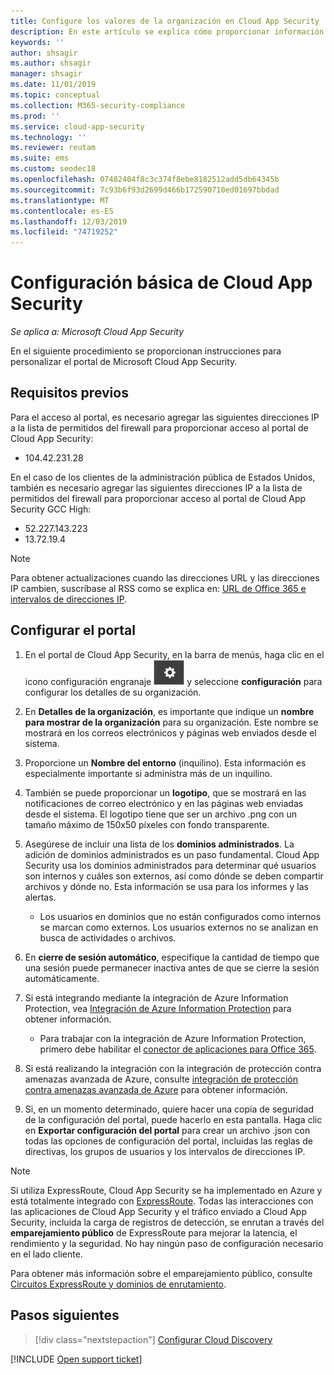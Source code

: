 ```yaml
---
title: Configure los valores de la organización en Cloud App Security
description: En este artículo se explica cómo proporcionar información sobre su organización en Cloud App Security.
keywords: ''
author: shsagir
ms.author: shsagir
manager: shsagir
ms.date: 11/01/2019
ms.topic: conceptual
ms.collection: M365-security-compliance
ms.prod: ''
ms.service: cloud-app-security
ms.technology: ''
ms.reviewer: reutam
ms.suite: ems
ms.custom: seodec18
ms.openlocfilehash: 07482404f8c3c374f8ebe8182512add5db64345b
ms.sourcegitcommit: 7c93b6f93d2699d466b172590710ed01697bbdad
ms.translationtype: MT
ms.contentlocale: es-ES
ms.lasthandoff: 12/03/2019
ms.locfileid: "74719252"
---
```

# <a name="basic-setup-for-cloud-app-security"></a>Configuración básica de Cloud App Security

*Se aplica a: Microsoft Cloud App Security*

En el siguiente procedimiento se proporcionan instrucciones para personalizar el portal de Microsoft Cloud App Security.

## <a name="prerequisites"></a>Requisitos previos

Para el acceso al portal, es necesario agregar las siguientes direcciones IP a la lista de permitidos del firewall para proporcionar acceso al portal de Cloud App Security:

* 104.42.231.28

En el caso de los clientes de la administración pública de Estados Unidos, también es necesario agregar las siguientes direcciones IP a la lista de permitidos del firewall para proporcionar acceso al portal de Cloud App Security GCC High:

* 52.227.143.223
* 13.72.19.4

> [!NOTE]
> Para obtener actualizaciones cuando las direcciones URL y las direcciones IP cambien, suscríbase al RSS como se explica en: [URL de Office 365 e intervalos de direcciones IP](https://support.office.com/article/Office-365-URLs-and-IP-address-ranges-8548a211-3fe7-47cb-abb1-355ea5aa88a2).

## <a name="set-up-the-portal"></a>Configurar el portal

1. En el portal de Cloud App Security, en la barra de menús, haga clic en el icono configuración engranaje ![configuración](media/settings-icon.png "icono de configuración") y seleccione **configuración** para configurar los detalles de su organización.

1. En **Detalles de la organización**, es importante que indique un **nombre para mostrar de la organización** para su organización. Este nombre se mostrará en los correos electrónicos y páginas web enviados desde el sistema.

1. Proporcione un **Nombre del entorno** (inquilino). Esta información es especialmente importante si administra más de un inquilino.

1. También se puede proporcionar un **logotipo**, que se mostrará en las notificaciones de correo electrónico y en las páginas web enviadas desde el sistema. El logotipo tiene que ser un archivo .png con un tamaño máximo de 150x50 píxeles con fondo transparente.

1. Asegúrese de incluir una lista de los **dominios administrados**. La adición de dominios administrados es un paso fundamental. Cloud App Security usa los dominios administrados para determinar qué usuarios son internos y cuáles son externos, así como dónde se deben compartir archivos y dónde no. Esta información se usa para los informes y las alertas.

    * Los usuarios en dominios que no están configurados como internos se marcan como externos. Los usuarios externos no se analizan en busca de actividades o archivos.

1. En **cierre de sesión automático**, especifique la cantidad de tiempo que una sesión puede permanecer inactiva antes de que se cierre la sesión automáticamente.

1. Si está integrando mediante la integración de Azure Information Protection, vea [Integración de Azure Information Protection](azip-integration.md) para obtener información.

    * Para trabajar con la integración de Azure Information Protection, primero debe habilitar el [conector de aplicaciones para Office 365](connect-office-365-to-microsoft-cloud-app-security.md).

1. Si está realizando la integración con la integración de protección contra amenazas avanzada de Azure, consulte [integración de protección contra amenazas avanzada de Azure](azip-integration.md) para obtener información.

1. Si, en un momento determinado, quiere hacer una copia de seguridad de la configuración del portal, puede hacerlo en esta pantalla. Haga clic en **Exportar configuración del portal** para crear un archivo .json con todas las opciones de configuración del portal, incluidas las reglas de directivas, los grupos de usuarios y los intervalos de direcciones IP.

> [!NOTE]
> Si utiliza ExpressRoute, Cloud App Security se ha implementado en Azure y está totalmente integrado con [ExpressRoute](https://azure.microsoft.com/documentation/articles/expressroute-introduction/). Todas las interacciones con las aplicaciones de Cloud App Security y el tráfico enviado a Cloud App Security, incluida la carga de registros de detección, se enrutan a través del **emparejamiento público** de ExpressRoute para mejorar la latencia, el rendimiento y la seguridad. No hay ningún paso de configuración necesario en el lado cliente.
>
> Para obtener más información sobre el emparejamiento público, consulte [Circuitos ExpressRoute y dominios de enrutamiento](https://azure.microsoft.com/documentation/articles/expressroute-circuit-peerings/).

## <a name="next-steps"></a>Pasos siguientes

> [!div class="nextstepaction"]
> [Configurar Cloud Discovery](set-up-cloud-discovery.md)

[!INCLUDE [Open support ticket](includes/support.md)]

